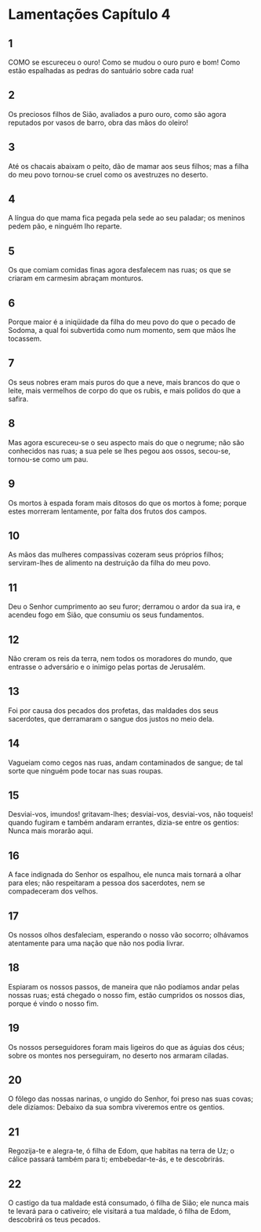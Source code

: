 # Lamentações Capítulo 4

## 1
COMO se escureceu o ouro! Como se mudou o ouro puro e bom! Como estão espalhadas as pedras do santuário sobre cada rua!

## 2
Os preciosos filhos de Sião, avaliados a puro ouro, como são agora reputados por vasos de barro, obra das mãos do oleiro!

## 3
Até os chacais abaixam o peito, dão de mamar aos seus filhos; mas a filha do meu povo tornou-se cruel como os avestruzes no deserto.

## 4
A língua do que mama fica pegada pela sede ao seu paladar; os meninos pedem pão, e ninguém lho reparte.

## 5
Os que comiam comidas finas agora desfalecem nas ruas; os que se criaram em carmesim abraçam monturos.

## 6
Porque maior é a iniqüidade da filha do meu povo do que o pecado de Sodoma, a qual foi subvertida como num momento, sem que mãos lhe tocassem.

## 7
Os seus nobres eram mais puros do que a neve, mais brancos do que o leite, mais vermelhos de corpo do que os rubis, e mais polidos do que a safira.

## 8
Mas agora escureceu-se o seu aspecto mais do que o negrume; não são conhecidos nas ruas; a sua pele se lhes pegou aos ossos, secou-se, tornou-se como um pau.

## 9
Os mortos à espada foram mais ditosos do que os mortos à fome; porque estes morreram lentamente, por falta dos frutos dos campos.

## 10
As mãos das mulheres compassivas cozeram seus próprios filhos; serviram-lhes de alimento na destruição da filha do meu povo.

## 11
Deu o Senhor cumprimento ao seu furor; derramou o ardor da sua ira, e acendeu fogo em Sião, que consumiu os seus fundamentos.

## 12
Não creram os reis da terra, nem todos os moradores do mundo, que entrasse o adversário e o inimigo pelas portas de Jerusalém.

## 13
Foi por causa dos pecados dos profetas, das maldades dos seus sacerdotes, que derramaram o sangue dos justos no meio dela.

## 14
Vagueiam como cegos nas ruas, andam contaminados de sangue; de tal sorte que ninguém pode tocar nas suas roupas.

## 15
Desviai-vos, imundos! gritavam-lhes; desviai-vos, desviai-vos, não toqueis! quando fugiram e também andaram errantes, dizia-se entre os gentios: Nunca mais morarão aqui.

## 16
A face indignada do Senhor os espalhou, ele nunca mais tornará a olhar para eles; não respeitaram a pessoa dos sacerdotes, nem se compadeceram dos velhos.

## 17
Os nossos olhos desfaleciam, esperando o nosso vão socorro; olhávamos atentamente para uma nação que não nos podia livrar.

## 18
Espiaram os nossos passos, de maneira que não podíamos andar pelas nossas ruas; está chegado o nosso fim, estão cumpridos os nossos dias, porque é vindo o nosso fim.

## 19
Os nossos perseguidores foram mais ligeiros do que as águias dos céus; sobre os montes nos perseguiram, no deserto nos armaram ciladas.

## 20
O fôlego das nossas narinas, o ungido do Senhor, foi preso nas suas covas; dele dizíamos: Debaixo da sua sombra viveremos entre os gentios.

## 21
Regozija-te e alegra-te, ó filha de Edom, que habitas na terra de Uz; o cálice passará também para ti; embebedar-te-ás, e te descobrirás.

## 22
O castigo da tua maldade está consumado, ó filha de Sião; ele nunca mais te levará para o cativeiro; ele visitará a tua maldade, ó filha de Edom, descobrirá os teus pecados.

